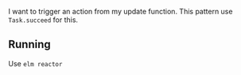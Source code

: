I want to trigger an action from my update function. This pattern use `Task.succeed` for this.

## Running

Use `elm reactor`
